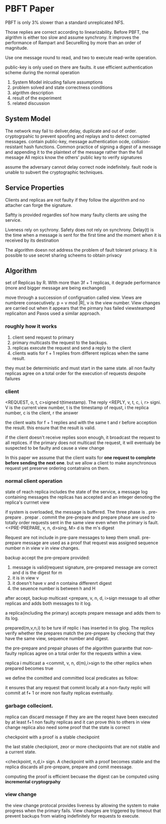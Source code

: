 # PBFT Paper

PBFT is only 3% slower than a standard unreplicated NFS.

Those replies are correct according to linearizability. Before PBFT, the algrithm is either too slow and assume synchrony. It improves the performance
of Rampart and SecureRing by more than an order of magnitude. 

Use one message round to read, and two to execute read-write operation.

public-key is only used on there are faults. it use efficient authentication scheme during the normal operation

1. System Model inlcuding failure assumptions
2. problem solved and state correctness conditions
3. algrithm description
4. result of the experiment
5. related discussion

## System Model

The network may fail to deliver,delay, duplicate and out of order. cryptogrpahic to prevent spoofing and replays and to detect corrupted messages.
contain public-key, message authentication ocde, collision-resistant hash functions. Common practice of signing a digest of a message and appending it to the plaintext of the message rather than the full message
All repics know the others' public key to verify signatures

assume the adversary cannot delay correct node indefinitely. fault node is unable to subvert the cryptographic techniques. 

## Service Properties

Clients and replicas are not faulty if they follow the algorithm and no attacher can forge the signature. 

Saftty is provided regardles sof how many faulty clients are using the service. 

Liveness rely on sychrony. Safety does not rely on synchrony. Delay(t) is the time when a message is sent for the first time and the moment when it is received by its destination

The algorithm doesn not address the problem of fault tolerant privacy. It is possible to use secret sharing scheems to obtain privacy

## Algorithm

set of Replicas by R. WIth more than 3f + 1 replicas, it degrade performance (more and bigger message are being exchanged)

move through a succession of configruation called view. Views are numbrere consecutively. p = v mod |R|, v is the view number. View changes are carried out when it appears that the pirmary has failed
viewsteamped replicaiton and Paxos used a similar approach. 

### roughly how it works

1. client send request to primary
2. primary multicasts the request to the backups.
3. replicas execute the request and send a reply to the client
4. clients watis for f + 1 replies from different replicas when the same result.

they must be deterministic and must start in the same state.  all non faulty replicas agree on a total order for the execution of requests despoite failures

### client
<REQUEST, o, t, c>signed t(timestamp). The reply <REPLY, v, t, c, i, r> signi. V is the current view number, t is the timestamp of requst, i the replica number, c is the client, r the answer

the client waits for f + 1 replies and with the same t and r before acception the result. this ensure that the result is valid. 

if the client doesn't receive replies soon enough, it broadcast the request to all replices. if the primary does not multicast the request, it will eventualy be suspected to be faulty and cause a view change

In this paper we assume that the client waits for **one request to complete before sending the next one**. but we allow a client to make asynchronous request yet preserve ordering contatrains on them.


### normal client operation

state of reach replica includes the state of the service, a message log containing messages the replicas has accepted and an integer denoting the replica's currnet view

if system is overloaded, the message is buffered. The three phase is 
. pre-prepare
. prepar
. commit
the pre-prepare and prepare phase are used to totally order requests sent in the same view even when the primary is fault. <<PRE-PREPARE, v, n, d>sing, M>
d is the m's digest

Request are not include in pre-pare messages to keep them small. pre-prepare message are used as a proof that request was assigned sequence number n in view v in view changes.

backup accept the pre-prepare provided:

1. message is valid(request signature, pre-prepared message are correct and d is the digest for m
2. it is in view v
3. it doesn't have v and n containa differenrt digest
4. the seuence number is between h and H

after accept, backup multicast <prepare, v, n, d, i>sign message to all other replicas and adds both messages to it log. 

a replica(including the primary) accepts prepare message and adds them to its log. 

prepared(m,v,n,i) to be ture iif replic i has inserted in tis glog. The replics verify whether the prepares match the pre-prepare by checking that they have the same view, sequence number and digest.

the pre-prepare and prepair phases of the algorithm guarantte that non-faulty replicas agree on a total order for the requests within a view. 

replica i multicast a <commit, v, n, d(m),i>sign to the other replics when prepared becomes true

we define the comitted and committed local predicates as follow: 

it ensures that any request that commit locally at a non-fauty replic will commit at f+ 1 or more non faulty replicas eventually. 


### garbage colleciont.
replica can discard message if they are are the reqest have been executed by at least f+1 non faulty replicas and it can prove this to others in view change
replica also need some proof that the state is correct

checkpoint with a proof is a stable checkpoint

the last stable checkpiont, zeor or more checkpoints that are not stable and a current state. 

<checkpoint, n,d,i> sign. A checkpoint with a proof becomes stable and the replica discards all pre-prepare, prepare and comit meessage. 

computing the proof is efficient becuase the digest can be computed using **incremental cryptogrpahy**

### view change
 the view change protocal provides liveness by allowing the system to make progress when the primary fails. View changes are triggered by timeout that prevent backups from wiating indefinitely for requests to execute. 
 
 







